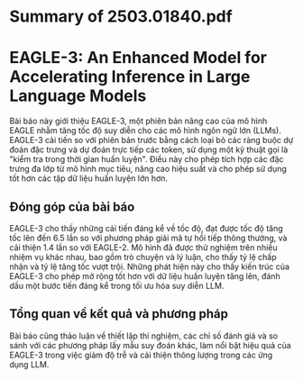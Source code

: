 # Summary of 2503.01840.pdf

# EAGLE-3: An Enhanced Model for Accelerating Inference in Large Language Models

Bài báo này giới thiệu EAGLE-3, một phiên bản nâng cao của mô hình EAGLE nhằm tăng tốc độ suy diễn cho các mô hình ngôn ngữ lớn (LLMs). EAGLE-3 cải tiến so với phiên bản trước bằng cách loại bỏ các ràng buộc dự đoán đặc trưng và dự đoán trực tiếp các token, sử dụng một kỹ thuật gọi là "kiểm tra trong thời gian huấn luyện". Điều này cho phép tích hợp các đặc trưng đa lớp từ mô hình mục tiêu, nâng cao hiệu suất và cho phép sử dụng tốt hơn các tập dữ liệu huấn luyện lớn hơn.

## Đóng góp của bài báo

EAGLE-3 cho thấy những cải tiến đáng kể về tốc độ, đạt được tốc độ tăng tốc lên đến 6.5 lần so với phương pháp giải mã tự hồi tiếp thông thường, và cải thiện 1.4 lần so với EAGLE-2. Mô hình đã được thử nghiệm trên nhiều nhiệm vụ khác nhau, bao gồm trò chuyện và lý luận, cho thấy tỷ lệ chấp nhận và tỷ lệ tăng tốc vượt trội. Những phát hiện này cho thấy kiến trúc của EAGLE-3 cho phép mở rộng tốt hơn với dữ liệu huấn luyện tăng lên, đánh dấu một bước tiến đáng kể trong tối ưu hóa suy diễn LLM.

## Tổng quan về kết quả và phương pháp

Bài báo cũng thảo luận về thiết lập thí nghiệm, các chỉ số đánh giá và so sánh với các phương pháp lấy mẫu suy đoán khác, làm nổi bật hiệu quả của EAGLE-3 trong việc giảm độ trễ và cải thiện thông lượng trong các ứng dụng LLM.
